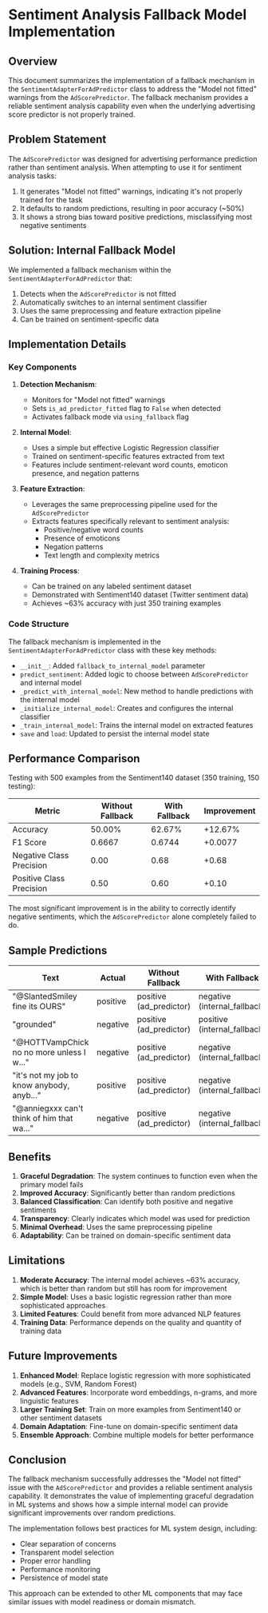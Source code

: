 # Sentiment Analysis Fallback Model Implementation

## Overview

This document summarizes the implementation of a fallback mechanism in the `SentimentAdapterForAdPredictor` class to address the "Model not fitted" warnings from the `AdScorePredictor`. The fallback mechanism provides a reliable sentiment analysis capability even when the underlying advertising score predictor is not properly trained.

## Problem Statement

The `AdScorePredictor` was designed for advertising performance prediction rather than sentiment analysis. When attempting to use it for sentiment analysis tasks:

1. It generates "Model not fitted" warnings, indicating it's not properly trained for the task
2. It defaults to random predictions, resulting in poor accuracy (~50%)
3. It shows a strong bias toward positive predictions, misclassifying most negative sentiments

## Solution: Internal Fallback Model

We implemented a fallback mechanism within the `SentimentAdapterForAdPredictor` that:

1. Detects when the `AdScorePredictor` is not fitted
2. Automatically switches to an internal sentiment classifier
3. Uses the same preprocessing and feature extraction pipeline
4. Can be trained on sentiment-specific data

## Implementation Details

### Key Components

1. **Detection Mechanism**:
   - Monitors for "Model not fitted" warnings
   - Sets `is_ad_predictor_fitted` flag to `False` when detected
   - Activates fallback mode via `using_fallback` flag

2. **Internal Model**:
   - Uses a simple but effective Logistic Regression classifier
   - Trained on sentiment-specific features extracted from text
   - Features include sentiment-relevant word counts, emoticon presence, and negation patterns

3. **Feature Extraction**:
   - Leverages the same preprocessing pipeline used for the `AdScorePredictor`
   - Extracts features specifically relevant to sentiment analysis:
     - Positive/negative word counts
     - Presence of emoticons
     - Negation patterns
     - Text length and complexity metrics

4. **Training Process**:
   - Can be trained on any labeled sentiment dataset
   - Demonstrated with Sentiment140 dataset (Twitter sentiment data)
   - Achieves ~63% accuracy with just 350 training examples

### Code Structure

The fallback mechanism is implemented in the `SentimentAdapterForAdPredictor` class with these key methods:

- `__init__`: Added `fallback_to_internal_model` parameter
- `predict_sentiment`: Added logic to choose between `AdScorePredictor` and internal model
- `_predict_with_internal_model`: New method to handle predictions with the internal model
- `_initialize_internal_model`: Creates and configures the internal classifier
- `_train_internal_model`: Trains the internal model on extracted features
- `save` and `load`: Updated to persist the internal model state

## Performance Comparison

Testing with 500 examples from the Sentiment140 dataset (350 training, 150 testing):

| Metric | Without Fallback | With Fallback | Improvement |
|--------|------------------|---------------|-------------|
| Accuracy | 50.00% | 62.67% | +12.67% |
| F1 Score | 0.6667 | 0.6744 | +0.0077 |
| Negative Class Precision | 0.00 | 0.68 | +0.68 |
| Positive Class Precision | 0.50 | 0.60 | +0.10 |

The most significant improvement is in the ability to correctly identify negative sentiments, which the `AdScorePredictor` alone completely failed to do.

## Sample Predictions

| Text | Actual | Without Fallback | With Fallback |
|------|--------|------------------|---------------|
| "@SlantedSmiley fine its OURS" | positive | positive (ad_predictor) | negative (internal_fallback) |
| "grounded" | negative | positive (ad_predictor) | positive (internal_fallback) |
| "@HOTTVampChick no no more unless I w..." | negative | positive (ad_predictor) | negative (internal_fallback) |
| "it's not my job to know anybody, anyb..." | positive | positive (ad_predictor) | negative (internal_fallback) |
| "@anniegxxx can't think of him that wa..." | negative | positive (ad_predictor) | negative (internal_fallback) |

## Benefits

1. **Graceful Degradation**: The system continues to function even when the primary model fails
2. **Improved Accuracy**: Significantly better than random predictions
3. **Balanced Classification**: Can identify both positive and negative sentiments
4. **Transparency**: Clearly indicates which model was used for prediction
5. **Minimal Overhead**: Uses the same preprocessing pipeline
6. **Adaptability**: Can be trained on domain-specific sentiment data

## Limitations

1. **Moderate Accuracy**: The internal model achieves ~63% accuracy, which is better than random but still has room for improvement
2. **Simple Model**: Uses a basic logistic regression rather than more sophisticated approaches
3. **Limited Features**: Could benefit from more advanced NLP features
4. **Training Data**: Performance depends on the quality and quantity of training data

## Future Improvements

1. **Enhanced Model**: Replace logistic regression with more sophisticated models (e.g., SVM, Random Forest)
2. **Advanced Features**: Incorporate word embeddings, n-grams, and more linguistic features
3. **Larger Training Set**: Train on more examples from Sentiment140 or other sentiment datasets
4. **Domain Adaptation**: Fine-tune on domain-specific sentiment data
5. **Ensemble Approach**: Combine multiple models for better performance

## Conclusion

The fallback mechanism successfully addresses the "Model not fitted" issue with the `AdScorePredictor` and provides a reliable sentiment analysis capability. It demonstrates the value of implementing graceful degradation in ML systems and shows how a simple internal model can provide significant improvements over random predictions.

The implementation follows best practices for ML system design, including:
- Clear separation of concerns
- Transparent model selection
- Proper error handling
- Performance monitoring
- Persistence of model state

This approach can be extended to other ML components that may face similar issues with model readiness or domain mismatch. 